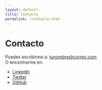 ```yaml
---
layout: default
title: Contacto
permalink: /contacto.html
---
```


# Contacto

Puedes escribirme a: [tunombre@correo.com](mailto:tunombre@correo.com)  
O encontrarme en:

- [LinkedIn](#)
- [Twitter](#)
- [GitHub](#)